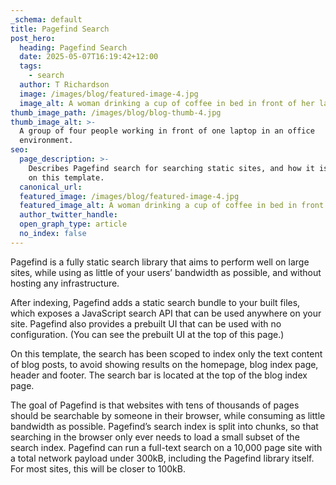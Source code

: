 ```yaml
---
_schema: default
title: Pagefind Search
post_hero:
  heading: Pagefind Search
  date: 2025-05-07T16:19:42+12:00
  tags:
    - search
  author: T Richardson
  image: /images/blog/featured-image-4.jpg
  image_alt: A woman drinking a cup of coffee in bed in front of her laptop.
thumb_image_path: /images/blog/blog-thumb-4.jpg
thumb_image_alt: >-
  A group of four people working in front of one laptop in an office
  environment.
seo:
  page_description: >-
    Describes Pagefind search for searching static sites, and how it is set up
    on this template.
  canonical_url:
  featured_image: /images/blog/featured-image-4.jpg
  featured_image_alt: A woman drinking a cup of coffee in bed in front of her laptop.
  author_twitter_handle:
  open_graph_type: article
  no_index: false
---
```

Pagefind is a fully static search library that aims to perform well on large sites, while using as little of your users’ bandwidth as possible, and without hosting any infrastructure.

After indexing, Pagefind adds a static search bundle to your built files, which exposes a JavaScript search API that can be used anywhere on your site. Pagefind also provides a prebuilt UI that can be used with no configuration. (You can see the prebuilt UI at the top of this page.)

On this template, the search has been scoped to index only the text content of blog posts, to avoid showing results on the homepage, blog index page, header and footer. The search bar is located at the top of the blog index page.

The goal of Pagefind is that websites with tens of thousands of pages should be searchable by someone in their browser, while consuming as little bandwidth as possible. Pagefind’s search index is split into chunks, so that searching in the browser only ever needs to load a small subset of the search index. Pagefind can run a full-text search on a 10,000 page site with a total network payload under 300kB, including the Pagefind library itself. For most sites, this will be closer to 100kB.